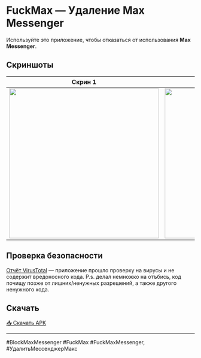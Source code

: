 # FuckMax — Удаление Max Messenger

Используйте это приложение, чтобы отказаться от использования **Max Messenger**.

## Скриншоты

| Скрин 1 | Скрин 2 |
|---|---|
| <img src="https://github.com/user-attachments/assets/ae45f6c6-2d57-4a13-9032-5fdea7f5d052" width="400" /> | <img src="https://github.com/user-attachments/assets/ee63c631-0293-45b5-84fc-683fac53ccf9" width="400" /> |


## Проверка безопасности

[Отчёт VirusTotal](https://www.virustotal.com/gui/file/df7e77910f3dd44663499842176fa93ac07c09d025507cae4aacc4870916163d?nocache=1) — приложение прошло проверку на вирусы и не содержит вредоносного кода.
P.s. делал немножко на отъбись, код почищу позже от лишних/ненужных разрешений, а также другого ненужного кода.
## Скачать

[📥 Скачать APK](https://github.com/0xcds4r/FuckMax/releases/download/release/app-release.apk)

---

#BlockMaxMessenger #FuckMax #FuckMaxMessenger, #УдалитьМессенджерМакс
